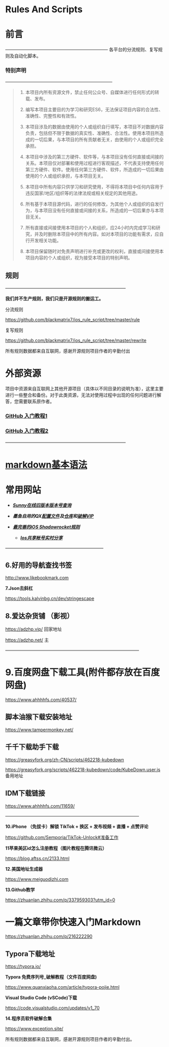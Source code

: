 # Rules And Scripts


# **前言**   

———————————————————————
各平台的分流规则、复写规则及自动化脚本。





### **特别声明**
————————————————————————

>1. 本项目内所有资源文件，禁止任何公众号、自媒体进行任何形式的转载、发布。  
>
>2. 编写本项目主要目的为学习和研究ES6，无法保证项目内容的合法性、准确性、完整性和有效性。 
>
>3. 本项目涉及的数据由使用的个人或组织自行填写，本项目不对数据内容负责，包括但不限于数据的真实性、准确性、合法性。使用本项目所造成的一切后果，与本项目的所有贡献者无关，由使用的个人或组织完全承担。  
>
>4. 本项目中涉及的第三方硬件、软件等，与本项目没有任何直接或间接的关系。本项目仅对部署和使用过程进行客观描述，不代表支持使用任何第三方硬件、软件。使用任何第三方硬件、软件，所造成的一切后果由使用的个人或组织承担，与本项目无关。  
>
>5. 本项目中所有内容只供学习和研究使用，不得将本项目中任何内容用于违反国家/地区/组织等的法律法规或相关规定的其他用途。  
>
>6. 所有基于本项目源代码，进行的任何修改，为其他个人或组织的自发行为，与本项目没有任何直接或间接的关系，所造成的一切后果亦与本项目无关。  
>
>7. 所有直接或间接使用本项目的个人和组织，应24小时内完成学习和研究，并及时删除本项目中的所有内容。如对本项目的功能有需求，应自行开发相关功能。  
>
>8. 本项目保留随时对免责声明进行补充或更改的权利，直接或间接使用本项目内容的个人或组织，视为接受本项目的特别声明。  







## 规则
———————————————————————————

**我们并不生产规则，我们只是开源规则的搬运工。**


分流规则


https://github.com/blackmatrix7/ios_rule_script/tree/master/rule


复写规则


https://github.com/blackmatrix7/ios_rule_script/tree/master/rewrite



所有规则数据都来自互联网，感谢开源规则项目作者的辛勤付出

# 外部资源  

项目中资源来自互联网上其他开源项目（具体以不同目录的说明为准），这里主要进行一些整合和备份。对于此类资源，无法对使用过程中出现的任何问题进行解答，您需要联系原作者。


### [GitHub 入门教程1](https://www.5axxw.com/wiki/topic/r7f3ar)  

### [GitHub 入门教程2](https://www.5axxw.com/wiki/content/5dm4s7)  

———————————————————————————
# [markdown基本语法](https://blog.csdn.net/weixin_44649780/article/details/127693348)






# **常用网站** 



  * _**[Sunny在线旧版本版本号查询](https://tools.lancely.tech/)**_  

 


   * _**墨鱼自用的QX[配置文件](https://raw.githubusercontent.com/ddgksf2013/Profile/master/QuantumultX.conf)及[仓库](https://github.com/ddgksf2013/ddgksf2013)和[破解VIP](https://raw.githubusercontent.com/ddgksf2013/dev/master/ForOwnUse.conf)**_





* _**[最完善的iOS Shadowrocket规则](https://github.com/Johnshall/Shadowrocket-ADBlock-Rules-Forever)**_



   * _**[Ios共享帐号实时分享](https://id.fcjs.xyz/)**_
  








——————————————————————

## 6.好用的导航查找书签

http://www.likebookmark.com


**7.Json去斜杠**

https://tools.kalvinbg.cn/dev/stringescape


## 8.爱达杂货铺 （影视）

https://adzhp.vip/  回家地址

https://adzhp.net/  主

——————————————————————————————

# **9.百度网盘下载工具(附件都存放在百度网盘)**

https://www.ahhhhfs.com/40537/



## 脚本油猴下载安装地址

https://www.tampermonkey.net/

## 千千下载助手下载

https://greasyfork.org/zh-CN/scripts/462218-kubedown

https://greasyfork.org/scripts/462218-kubedown/code/KubeDown.user.js  备用地址

## IDM下载链接

https://www.ahhhhfs.com/11659/


 ——————————————————————————————


**10.iPhone （免拔卡）解锁 TikTok + 换区 + 发布视频 + 直播 + 点赞评论**


https://github.com/Semporia/TikTok-Unlock#准备工作


**11苹果美区id怎么注册教程（图片教程在腾讯微云）**

https://blog.aftss.cn/2133.html

**12.美国地址生成器**

https://www.meiguodizhi.com


**13.Github教学**

https://zhuanlan.zhihu.com/p/337959303?utm_id=0

# **一篇文章带你快速入门Markdown**

https://zhuanlan.zhihu.com/p/216222290

## Typora下载地址

https://typora.io/

**Typora 免费序列号_破解教程（文件百度网盘)**

https://www.quanxiaoha.com/article/typora-pojie.html

**Visual Studio Code (vSCode)下载**

https://code.visualstudio.com/updates/v1_70


**14.程序员软件破解合集**

https://www.exception.site/




所有规则数据都来自互联网，感谢开源规则项目作者的辛勤付出。
